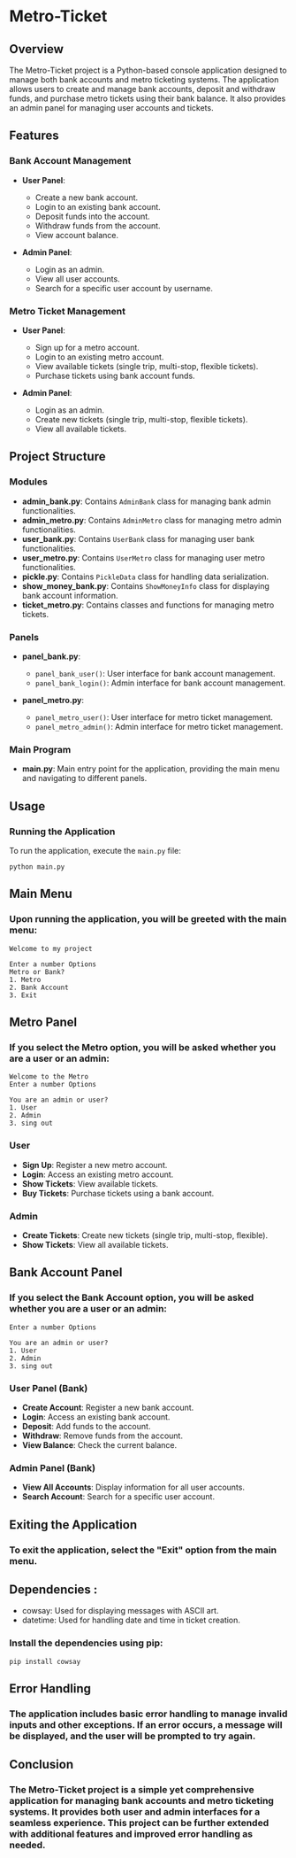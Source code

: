 # Metro-Ticket 

## Overview
The Metro-Ticket project is a Python-based console application designed to manage both bank accounts and metro ticketing systems. The application allows users to create and manage bank accounts, deposit and withdraw funds, and purchase metro tickets using their bank balance. It also provides an admin panel for managing user accounts and tickets.

## Features

### Bank Account Management
- **User Panel**:
  - Create a new bank account.
  - Login to an existing bank account.
  - Deposit funds into the account.
  - Withdraw funds from the account.
  - View account balance.

- **Admin Panel**:
  - Login as an admin.
  - View all user accounts.
  - Search for a specific user account by username.

### Metro Ticket Management
- **User Panel**:
  - Sign up for a metro account.
  - Login to an existing metro account.
  - View available tickets (single trip, multi-stop, flexible tickets).
  - Purchase tickets using bank account funds.

- **Admin Panel**:
  - Login as an admin.
  - Create new tickets (single trip, multi-stop, flexible tickets).
  - View all available tickets.

## Project Structure

### Modules
- **admin_bank.py**: Contains `AdminBank` class for managing bank admin functionalities.
- **admin_metro.py**: Contains `AdminMetro` class for managing metro admin functionalities.
- **user_bank.py**: Contains `UserBank` class for managing user bank functionalities.
- **user_metro.py**: Contains `UserMetro` class for managing user metro functionalities.
- **pickle.py**: Contains `PickleData` class for handling data serialization.
- **show_money_bank.py**: Contains `ShowMoneyInfo` class for displaying bank account information.
- **ticket_metro.py**: Contains classes and functions for managing metro tickets.

### Panels
- **panel_bank.py**:
  - `panel_bank_user()`: User interface for bank account management.
  - `panel_bank_login()`: Admin interface for bank account management.

- **panel_metro.py**:
  - `panel_metro_user()`: User interface for metro ticket management.
  - `panel_metro_admin()`: Admin interface for metro ticket management.

### Main Program
- **main.py**: Main entry point for the application, providing the main menu and navigating to different panels.

## Usage

### Running the Application
To run the application, execute the `main.py` file:

```
python main.py
```
## Main Menu
### Upon running the application, you will be greeted with the main menu:

```
Welcome to my project

Enter a number Options
Metro or Bank?
1. Metro
2. Bank Account
3. Exit
```

## Metro Panel
### If you select the Metro option, you will be asked whether you are a user or an admin:

```
Welcome to the Metro
Enter a number Options

You are an admin or user?
1. User
2. Admin
3. sing out
```
### User
- **Sign Up**: Register a new metro account.
- **Login**: Access an existing metro account.
- **Show Tickets**: View available tickets.
- **Buy Tickets**: Purchase tickets using a bank account.

### Admin
- **Create Tickets**: Create new tickets (single trip, multi-stop, flexible).
- **Show Tickets**: View all available tickets.


## Bank Account Panel
###  If you select the Bank Account option, you will be asked whether you are a user or an admin:

```Welcome to the Bank
Enter a number Options

You are an admin or user?
1. User
2. Admin
3. sing out
```
### User Panel (Bank)
- **Create Account**: Register a new bank account.
- **Login**: Access an existing bank account.
- **Deposit**: Add funds to the account.
- **Withdraw**: Remove funds from the account.
- **View Balance**: Check the current balance.

### Admin Panel (Bank)
- **View All Accounts**: Display information for all user accounts.
- **Search Account**: Search for a specific user account.


## Exiting the Application
### To exit the application, select the "Exit" option from the main menu.
## Dependencies :
 - cowsay: Used for displaying messages with ASCII art.
 - datetime: Used for handling date and time in ticket creation.
### Install the dependencies using pip:
```
pip install cowsay
```
## Error Handling
###  The application includes basic error handling to manage invalid inputs and other exceptions. If an error occurs, a message will be displayed, and the user will be prompted to try again.
## Conclusion
### The Metro-Ticket project is a simple yet comprehensive application for managing bank accounts and metro ticketing systems. It provides both user and admin interfaces for a seamless experience. This project can be further extended with additional features and improved error handling as needed.

